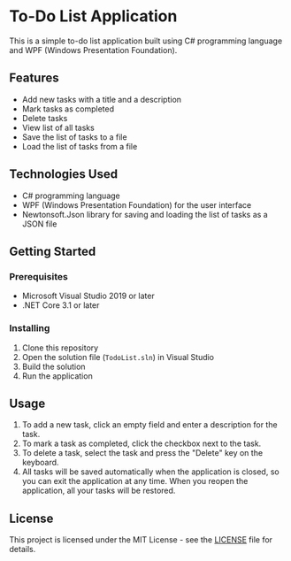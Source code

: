 # To-Do List Application

This is a simple to-do list application built using C# programming language and WPF (Windows Presentation Foundation).

## Features

- Add new tasks with a title and a description
- Mark tasks as completed
- Delete tasks
- View list of all tasks
- Save the list of tasks to a file
- Load the list of tasks from a file

## Technologies Used

- C# programming language
- WPF (Windows Presentation Foundation) for the user interface
- Newtonsoft.Json library for saving and loading the list of tasks as a JSON file

## Getting Started

### Prerequisites

- Microsoft Visual Studio 2019 or later
- .NET Core 3.1 or later

### Installing

1. Clone this repository
2. Open the solution file (`TodoList.sln`) in Visual Studio
3. Build the solution
4. Run the application

## Usage

1. To add a new task, click an empty field and enter a description for the task.
2. To mark a task as completed, click the checkbox next to the task.
3. To delete a task, select the task and press the "Delete" key on the keyboard.
4. All tasks will be saved automatically when the application is closed, so you can exit the application at any time. When you reopen the application, all your tasks will be restored.

## License

This project is licensed under the MIT License - see the [LICENSE](https://www.tawesoft.co.uk/kb/article/mit-license-faq) file for details.